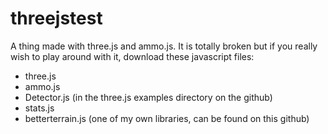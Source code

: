 # threejstest
A thing made with three.js and ammo.js. It is totally broken but if you really wish to play around with it, download these javascript files:
* three.js
* ammo.js
* Detector.js (in the three.js examples directory on the github)
* stats.js
* betterterrain.js (one of my own libraries, can be found on this github)
